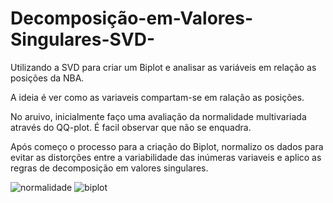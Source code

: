 # Decomposição-em-Valores-Singulares-SVD-
Utilizando a SVD para criar um Biplot e analisar as variáveis em relação as posições da NBA.

A ideia é ver como as variaveis compartam-se em ralação as posições.

No aruivo, inicialmente faço uma avaliação da normalidade multivariada através do QQ-plot. É facil observar que não se enquadra.

Após começo o processo para a criação do Biplot, normalizo os dados para evitar as distorções entre a variabilidade das inúmeras variaveis e aplico as regras de decomposição em valores singulares.


![normalidade](https://github.com/user-attachments/assets/ad10eb71-b0cb-4bd9-94f8-2e8519fc893f)
![biplot](https://github.com/user-attachments/assets/6815a152-0d1d-46dd-82a9-30bb77dffcc7)
